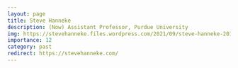 ```yaml
---
layout: page
title: Steve Hanneke
description: (Now) Assistant Professor, Purdue University
img: https://stevehanneke.files.wordpress.com/2021/09/steve-hanneke-2017-home.jpeg
importance: 12
category: past
redirect: https://stevehanneke.com/
---
```

